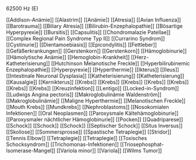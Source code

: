 62500 Hz (E)

[[Addison-Anämie]]
[[Alastrim]]
[[Anämie]]
[[Atresia]]
[[Avian Influenza]]
[[Barotrauma]]
[[Biliary Atresia]]
[[Bilirubin-Enzephalopathie]]
[[Bösartige Hyperpyrexie]]
[[Bursitis]]
[[Capsulitis]]
[[Chondromalazie Patellae]]
[[Complex Regional Pain Syndrome Typ II]]
[[Currarino Syndrom]]
[[Cystinurie]]
[[Dientamoebiasis]]
[[Epicondylitis]]
[[Fettleber]]
[[Gefäßerkrankungen]]
[[Gerstenkorn]]
[[Gerstenkorn]]
[[Hämoglobinurie]]
[[Hämolytische Anämie]]
[[Hemoglobin-Krankheit]]
[[Herz-Katheterisierung]]
[[Hutchinson Melanotische Freckle]]
[[Hyperbilirubinemic Enzephalopathie]]
[[Hyperpyrexie]]
[[Hyperthermie]]
[[Ikterus]]
[[Ileus]]
[[Intestinale Neuronal Dysplasia]]
[[Katheterisierung]]
[[Katheterisierung]]
[[Kausalgie]]
[[Kernikterus]]
[[Krebs]]
[[Krebs]]
[[Krebs]]
[[Krebs]]
[[Krebs]]
[[Krebs]]
[[Krebs]]
[[Kreuzinfektion]]
[[Lentigo]]
[[Locked-in-Syndrom]]
[[Ludwigs Angina pectoris]]
[[Makroglobulinämie Waldenström]]
[[Makroglobulinämie]]
[[Maligne Hyperthermie]]
[[Melanotischen Freckle]]
[[Mouth Krebs]]
[[Mundkrebs]]
[[Nephroblastoms]]
[[Nosokomialen Infektionen]]
[[Oral Neoplasmen]]
[[Paroxysmale Kältehämoglobinurie]]
[[Paroxysmaler nächtlicher Hämoglobinurie]]
[[Pocken]]
[[Quadriparese]]
[[Schock]]
[[Schock]]
[[Schock]]
[[Septischer Schock]]
[[Situs Inversus]]
[[Skoliose]]
[[Sommersprosse]]
[[Spastische Tetraplegie]]
[[Stridor]]
[[Tennis Elbow]]
[[Tetraplegie]]
[[Tetraplegie]]
[[Toxisches Schocksyndrom]]
[[Trichomonas-Infektionen]]
[[Triosephosphat-Isomerase-Mangel]]
[[Variola minor]]
[[Variola]]
[[Wilms Tumor]]